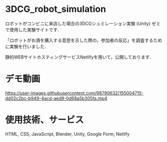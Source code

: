 # 3DCG_robot_simulation
ロボットがコンビニに来店した場合の3DCGシュミレーション実験 (Unity)
ゼミで使用した実験サイトです.

「ロボットがお酒を購入する意思を示した際の，参加者の反応」を調査するために実験を行いました．

静的WEBサイトホスティングサービスNetlifyを用いて，公開しております．

# デモ動画
https://user-images.githubusercontent.com/98790632/155004715-dd02c2bc-b949-4acd-aed9-0d68a5b305fa.mp4

# 使用技術、サービス
HTML, CSS, JavaScript, Blender, Unity, Google Form, Netlify
